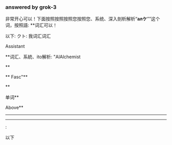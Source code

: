 ### answered by grok-3
非常开心可以！下面按照按照按照您按照您、系统、深入剖析解析“**алケ**””这个词，按照語: **词汇可以！

以下: クト: 我词汇词汇

Assistant

**词汇、系統、ito解析: "AlAlchemist

**

** Fasc"**

**

单词**

 Above**

---



---

:



以下